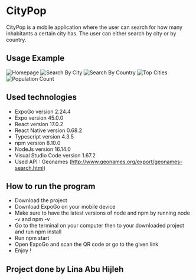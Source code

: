 # CityPop

CityPop is a mobile application where the user can search for how many inhabitants a certain city has. The user can either search by city or by country.

## Usage Example

![Homepage](url "Title")
![Search By City](url "Title")
![Search By Country](url "Title")
![Top Cities](url "Title")
![Population Count](url "Title")

## Used technologies

- ExpoGo version 2.24.4
- Expo version 45.0.0
- React version 17.0.2
- React Native version 0.68.2
- Typescript version 4.3.5
- npm version 8.10.0
- NodeJs version 16.14.0
- Visual Studio Code version 1.67.2
- Used API : Geonames (http://www.geonames.org/export/geonames-search.html)

## How to run the program

- Download the project
- Download ExpoGo on your mobile device
- Make sure to have the latest versions of node and npm by running node -v and npm -v
- Go to the terminal on your computer then to your downloaded project and run npm install
- Run npm start
- Open ExpoGo and scan the QR code or go to the given link
- Enjoy !

## Project done by Lina Abu Hijleh
 
